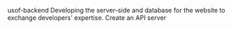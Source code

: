 usof-backend
Developing the server-side and database for the website to exchange developers' expertise. Create an API server